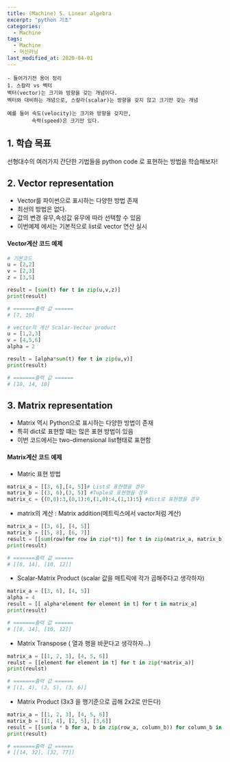```yaml
---
title: (Machine) 5. Linear algebra
excerpt: "python 기초"
categories:
  - Machine
tags:
  - Machine
  - 머신러닝
last_modified_at: 2020-04-01
---
```

```
- 들어가기전 용어 정리
1. 스칼라 vs 벡터
벡터(vector)는 크기와 방향을 갖는 개념이다.
벡터와 대비하는 개념으로, 스칼라(scalar)는 방향을 갖지 않고 크기만 갖는 개념

예를 들어 속도(velocity)는 크기와 방향을 갖지만, 
        속력(speed)은 크기만 있다.

```

## 1. 학습 목표
선형대수의 여러가지 간단한 기법들을 python code 로 표현하는 방법을 학습해보자!

## 2. Vector representation
- Vector를 파이썬으로 표시하는 다양한 방법 존재
- 최선의 방법은 없다.
- 값의 변경 유무,속성값 유무에 따라 선택할 수 있음
- 이번예제 에서는 기본적으로 list로 vector 연산 실시

#### Vector계산 코드 예제
~~~python
# 기본코드
u = [2,2]
v = [2,3]
z = [3,5]

result = [sum(t) for t in zip(u,v,z)]
print(result)

# =======출력 값 ======
# [7, 10]
~~~
~~~python
# vector의 계산 Scalar-Vector product
u = [1,2,3]
v = [4,5,6]
alpha = 2

result = [alpha*sum(t) for t in zip(u,v)]
print(result)

# =======출력 값 ======
# [10, 14, 18]
~~~
## 3. Matrix representation
- Matrix 역시 Python으로 표시하는 다양한 방법이 존재
- 특히 dict로 표현할 떄는 많은 표현 방법이 있음
- 이번 코드에서는 two-dimensional list형태로 표현함


#### Matrix계산 코드 예제
- Matric 표현 방법   

~~~python
matrix_a = [[3, 6],[4, 5]]# List로 표현했을 경우
matrix_b = [(3, 6),(3, 5)] #Tuple로 표현했을 경우
matrix_c = {(0,0):3,(0,1):6,(1,0):4,(1,1):5} #dict로 표현했을 경우
~~~

- matrix의 계산 : Matrix addition(메트릭스에서 vactor처럼 계산)   

~~~python
matrix_a = [[3, 6], [4, 5]]
matrix_b = [[5, 8], [6, 7]]
result = [[sum(row)for row in zip(*t)] for t in zip(matrix_a, matrix_b)]
print(result)

# =======출력 값 ======
# [[8, 14], [10, 12]]
~~~

- Scalar-Matrix Product (scalar 값을 매트릭에 각가 곱해주다고 생각하자)

~~~python
matrix_a = [[3, 6], [4, 5]]
alpha = 4
result = [[ alpha*element for element in t] for t in matrix_a]
print(result)

# =======출력 값 ======
# [[8, 14], [10, 12]]
~~~

- Matrix Transpose ( 열과 행을 바꾼다고 생각하자...)  

~~~python
matrix_a = [[1, 2, 3], [4, 5, 6]]
reulst = [[element for element in t] for t in zip(*matrix_a)]
print(reulst)

# =======출력 값 ======
# [(1, 4), (2, 5), (3, 6)]
~~~

- Matrix Product (3x3 을 행기준으로 곱해 2x2로 만든다)

~~~python
matrix_a = [[1, 2, 3], [4, 5, 6]]
matrix_b = [[1, 4], [2, 5], [3,6]]
result = [[sum(a * b for a, b in zip(row_a, column_b)) for column_b in zip(*matrix_b)] for row_a in matrix_a]
print(result)

# =======출력 값 ======
# [[14, 32], [32, 77]]
~~~